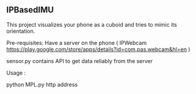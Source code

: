 IPBasedIMU
----------

This project visualizes your phone as a cuboid and tries to mimic its orientation. 

Pre-requisites:
  Have a server on the phone ( IPWebcam https://play.google.com/store/apps/details?id=com.pas.webcam&hl=en )
  
  sensor.py contains API to get data reliably from the server
  

Usage :

python MPL.py http address
